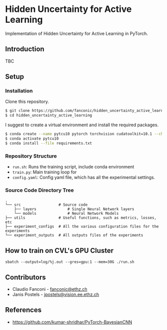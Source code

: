 # Hidden Uncertainty for Active Learning
Implementation of Hidden Uncertainty for Active Learning in PyTorch.

## Introduction
TBC

## Setup
### Installation
Clone this repository.
```bash
$ git clone https://github.com/fanconic/hidden_uncertainty_active_learning
$ cd hidden_uncertainty_active_learning
```

I suggest to create a virtual environment and install the required packages.
```bash
$ conda create --name pytcu10 pytorch torchvision cudatoolkit=10.1 --channel pytorch
$ conda activate pytcu10
$ conda install --file requirements.txt
```

### Repository Structure
- `run.sh`: Runs the training script, include conda environment
- `train.py`: Main training loop for
- `config.yaml`: Config yaml file, which has all the experimental settings.


### Source Code Directory Tree
```
.
└── src                 # Source code            
    ├── layers              # Single Neural Network layers
    └── models              # Neural Network Models
├── utils               # Useful functions, such as metrics, losses, etc
├── experiment_configs  # All the various configuration files for the experiments
└── experiment_outputs  # All outputs files of the experiments        
```


## How to train on CVL's GPU Cluster
```
sbatch --output=log/%j.out --gres=gpu:1 --mem=30G ./run.sh
```

## Contributors
- Claudio Fanconi - fanconic@ethz.ch
- Janis Postels - jpostels@vision.ee.ethz.ch

## References
- https://github.com/kumar-shridhar/PyTorch-BayesianCNN
